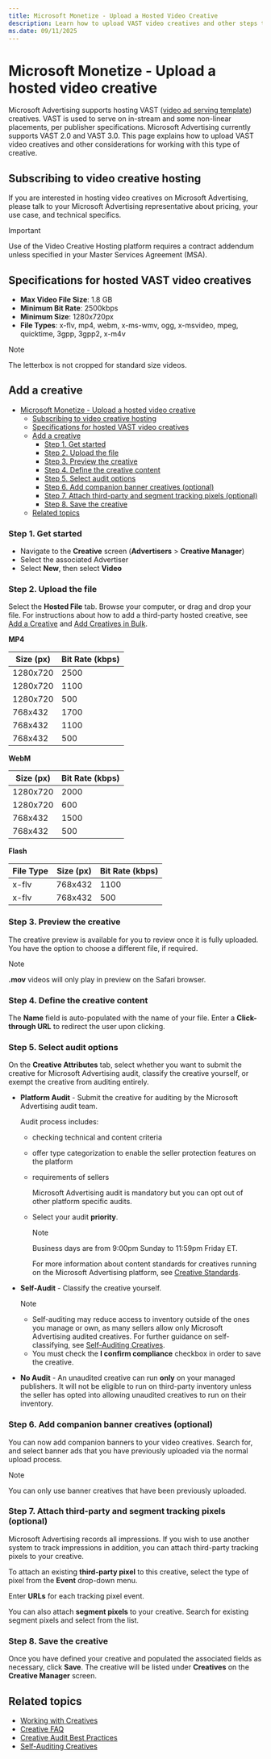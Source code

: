 ```yaml
---
title: Microsoft Monetize - Upload a Hosted Video Creative
description: Learn how to upload VAST video creatives and other steps to work with this type of creative. This page is a step-by-step guide to add a creative, preview the creative and save the creative. 
ms.date: 09/11/2025
---
```



# Microsoft Monetize - Upload a hosted video creative

Microsoft Advertising supports hosting VAST ([video ad serving template](https://www.iab.com/guidelines/vast/)) creatives. VAST is used to serve on in-stream and some non-linear placements, per publisher specifications. Microsoft Advertising currently supports VAST 2.0 and VAST 3.0. This page explains how to upload VAST video creatives and other considerations for working with this type of creative.

## Subscribing to video creative hosting

If you are interested in hosting video creatives on Microsoft Advertising, please talk to your Microsoft Advertising representative about pricing, your use case, and technical specifics.

> [!IMPORTANT]
> Use of the Video Creative Hosting platform requires a contract addendum unless specified in your Master Services Agreement (MSA).

## Specifications for hosted VAST video creatives

- **Max Video File Size**: 1.8 GB
- **Minimum Bit Rate**: 2500kbps
- **Minimum Size**: 1280x720px
- **File Types**: x-flv, mp4, webm, x-ms-wmv, ogg, x-msvideo, mpeg, quicktime, 3gpp, 3gpp2, x-m4v

> [!NOTE]
> The letterbox is not cropped for standard size videos.

## Add a creative

- [Microsoft Monetize - Upload a hosted video creative](#microsoft-monetize---upload-a-hosted-video-creative)
  - [Subscribing to video creative hosting](#subscribing-to-video-creative-hosting)
  - [Specifications for hosted VAST video creatives](#specifications-for-hosted-vast-video-creatives)
  - [Add a creative](#add-a-creative)
    - [Step 1. Get started](#step-1-get-started)
    - [Step 2. Upload the file](#step-2-upload-the-file)
    - [Step 3. Preview the creative](#step-3-preview-the-creative)
    - [Step 4. Define the creative content](#step-4-define-the-creative-content)
    - [Step 5. Select audit options](#step-5-select-audit-options)
    - [Step 6. Add companion banner creatives (optional)](#step-6-add-companion-banner-creatives-optional)
    - [Step 7. Attach third-party and segment tracking pixels (optional)](#step-7-attach-third-party-and-segment-tracking-pixels-optional)
    - [Step 8. Save the creative](#step-8-save-the-creative)
  - [Related topics](#related-topics)

### Step 1. Get started

- Navigate to the **Creative** screen (**Advertisers** > **Creative Manager**)
- Select the associated Advertiser
- Select **New**, then select **Video**


### Step 2. Upload the file

Select the **Hosted File** tab. Browse your computer, or drag and drop your file. For instructions about how to add a third-party hosted creative, see [Add a Creative](add-a-creative.md) and [Add Creatives in Bulk](add-creatives-in-bulk.md).

**MP4**

| Size (px) | Bit Rate (kbps) |
|--|--|
| 1280x720 | 2500 |
| 1280x720 | 1100 |
| 1280x720 | 500 |
| 768x432 | 1700 |
| 768x432 | 1100 |
| 768x432 | 500 |

**WebM**

| Size (px) | Bit Rate (kbps) |
|--|--|
| 1280x720 | 2000 |
| 1280x720 | 600 |
| 768x432 | 1500 |
| 768x432 | 500 |

**Flash**

| File Type | Size (px) | Bit Rate (kbps) |
|--|--|--|
| x-flv | 768x432 | 1100 |
| x-flv | 768x432 | 500 |

### Step 3. Preview the creative

The creative preview is available for you to review once it is fully uploaded. You have the option to choose a different file, if required.

> [!NOTE]
> **.mov** videos will only play in preview on the Safari browser.

### Step 4. Define the creative content

The **Name** field is auto-populated with the name of your file. Enter a **Click-through URL** to redirect the user upon clicking.

### Step 5. Select audit options

On the **Creative Attributes** tab, select whether you want to submit the creative for Microsoft Advertising audit, classify the creative yourself, or exempt the creative from auditing entirely.

- **Platform Audit** - Submit the creative for auditing by the Microsoft Advertising audit team.

    Audit process includes:
  - checking technical and content criteria

  - offer type categorization to enable the seller protection features on the platform

  - requirements of sellers

    Microsoft Advertising audit is mandatory but you can opt out of other platform specific audits.

  - Select your audit **priority**.

    > [!NOTE]
    >  Business days are from 9:00pm Sunday to 11:59pm Friday ET.

    For more information about content standards for creatives running on the Microsoft Advertising platform, see [Creative Standards](creative-standards.md).

- **Self-Audit** - Classify the creative yourself.
  
  > [!NOTE]
  > - Self-auditing may reduce access to inventory outside of the ones you manage or own, as many sellers allow only Microsoft Advertising audited creatives. For further guidance on self-classifying, see [Self-Auditing Creatives](self-auditing-creatives.md).
  > - You must check the **I confirm compliance** checkbox in order to save the creative.

- **No Audit** - An unaudited creative can run **only** on your managed publishers. It will not be eligible to run on third-party inventory unless the seller has opted into allowing unaudited creatives to run on their inventory.

### Step 6. Add companion banner creatives (optional)

You can now add companion banners to your video creatives. Search for, and select banner ads that you have previously uploaded via the normal upload process.

> [!NOTE]
> You can only use banner creatives that have been previously uploaded.

### Step 7. Attach third-party and segment tracking pixels (optional)

Microsoft Advertising records all impressions. If you wish to use another system to track impressions in addition, you can attach third-party tracking pixels to your creative.

To attach an existing **third-party pixel** to this creative, select the type of pixel from the **Event** drop-down menu.

Enter **URLs** for each tracking pixel event.

You can also attach **segment pixels** to your creative. Search for existing segment pixels and select from the list.

### Step 8. Save the creative

Once you have defined your creative and populated the associated fields as necessary, click **Save**. The creative will be listed under **Creatives** on the **Creative Manager** screen.

## Related topics

- [Working with Creatives](working-with-creatives.md)
- [Creative FAQ](creative-faq.md)
- [Creative Audit Best Practices](best-practices-for-submitting-creatives-for-audit.md)
- [Self-Auditing Creatives](self-auditing-creatives.md)
